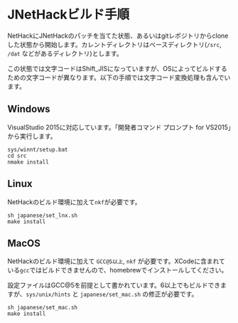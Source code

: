 # JNetHackビルド手順

NetHackにJNetHackのパッチを当てた状態、あるいはgitレポジトリからcloneした状態から開始します。カレントディレクトリはベースディレクトリ(`/src`, `/dat` などがあるディレクトリ)とします。

この状態では文字コードはShift_JISになっていますが、OSによってビルドするための文字コードが異なります。以下の手順では文字コード変換処理も含んでいます。

## Windows

VisualStudio 2015に対応しています。「開発者コマンド プロンプト for VS2015」から実行します。

```
sys/winnt/setup.bat
cd src
nmake install
```

## Linux

NetHackのビルド環境に加えて`nkf`が必要です。

```
sh japanese/set_lnx.sh
make install
```

## MacOS

NetHackのビルド環境に加えて `GCC@5以上`, `nkf` が必要です。XCodeに含まれている`gcc`ではビルドできませんので、homebrewでインストールしてください。

設定ファイルはGCC@5を前提として書かれています。6以上でもビルドできますが、`sys/unix/hints` と `japanese/set_mac.sh` の修正が必要です。

```
sh japanese/set_mac.sh
make install
```
